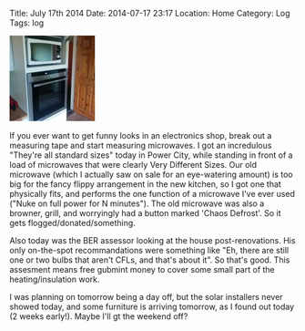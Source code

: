 Title: July 17th 2014
Date: 2014-07-17 23:17
Location: Home
Category: Log
Tags: log


<a href="/images/20140717-microwave.jpg">![Cook cook](/images/thumbs/thumbnail_square/20140717-microwave.jpg)</a>

If you ever want to get funny looks in an electronics shop, break out a measuring tape and start measuring microwaves. I got an incredulous "They're all standard sizes" today in Power City, while standing in front of a load of microwaves that were clearly Very Different Sizes. Our old microwave (which I actually saw on sale for an eye-watering amount) is too big for the fancy flippy arrangement in the new kitchen, so I got one that physically fits, and performs the one function of a microwave I've ever used ("Nuke on full power for N minutes"). The old microwave was also a browner, grill, and worryingly had a button marked 'Chaos Defrost'. So it gets flogged/donated/something.

Also today was the BER assessor looking at the house post-renovations. His only on-the-spot recommandations were something like "Eh, there are still one or two bulbs that aren't CFLs, and that's about it". So that's good. This assesment means free gubmint money to cover some small part of the heating/insulation work.

I was planning on tomorrow being a day off, but the solar installers never showed today, and some furniture is arriving tomorrow, as I found out today (2 weeks early!). Maybe I'll gt the weekend off?
